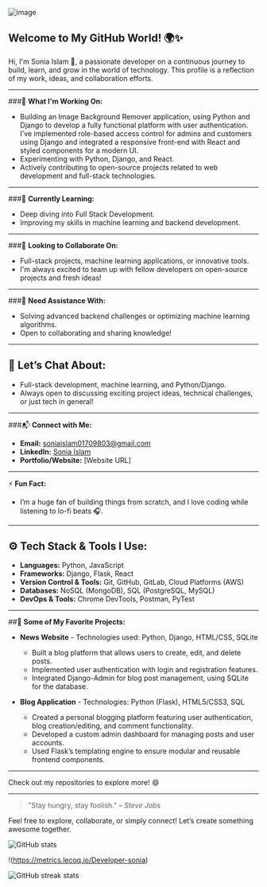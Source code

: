 ![image](https://github.com/user-attachments/assets/5e15a923-2d2a-48fd-9cbf-861b96ed873c)

## Welcome to My GitHub World! 🌍✨

Hi, I'm Sonia Islam 👋, a passionate developer on a continuous journey to build, learn, and grow in the world of technology. This profile is a reflection of my work, ideas, and collaboration efforts. 

---

###🚀 **What I'm Working On:**
- Building an Image Background Remover application, using Python and Django to develop a fully functional platform with user authentication. I’ve implemented role-based access control for admins and customers using Django and integrated a responsive front-end with React and styled components for a modern UI.
- Experimenting with Python, Django, and React.
- Actively contributing to open-source projects related to web development and full-stack technologies.

---

###🌱 **Currently Learning:**
- Deep diving into Full Stack Development.
- Improving my skills in machine learning and backend development.

---

###🤝 **Looking to Collaborate On:**
- Full-stack projects, machine learning applications, or innovative tools.
- I'm always excited to team up with fellow developers on open-source projects and fresh ideas!

---

###🧩 **Need Assistance With:**
- Solving advanced backend challenges or optimizing machine learning algorithms.
- Open to collaborating and sharing knowledge!

---

## 💬 **Let’s Chat About:**
- Full-stack development, machine learning, and Python/Django.
- Always open to discussing exciting project ideas, technical challenges, or just tech in general!

---

###📬 **Connect with Me:**
- **Email:** soniaislam01709803@gmail.com
- **LinkedIn:** [Sonia Islam](https://www.linkedin.com/in/sonia-islam/)
- **Portfolio/Website:** [Website URL]

---

⚡ **Fun Fact:**
- I’m a huge fan of building things from scratch, and I love coding while listening to lo-fi beats 🎧.

---

## ⚙️ **Tech Stack & Tools I Use:**

- **Languages:** Python, JavaScript
- **Frameworks:** Django, Flask, React
- **Version Control & Tools:** Git, GitHub, GitLab, Cloud Platforms (AWS)
- **Databases:** NoSQL (MongoDB), SQL (PostgreSQL, MySQL)
- **DevOps & Tools:** Chrome DevTools, Postman, PyTest

---

##🌟 **Some of My Favorite Projects:**
- **News Website** - Technologies used: Python, Django, HTML/CSS, SQLite  
  - Built a blog platform that allows users to create, edit, and delete posts.  
  - Implemented user authentication with login and registration features.  
  - Integrated Django-Admin for blog post management, using SQLite for the database.  

- **Blog Application** - Technologies: Python (Flask), HTML5/CSS3, SQL  
  - Created a personal blogging platform featuring user authentication, blog creation/editing, and comment functionality.  
  - Developed a custom admin dashboard for managing posts and user accounts.  
  - Used Flask’s templating engine to ensure modular and reusable frontend components.

---

Check out my repositories to explore more! 😄

---

> "Stay hungry, stay foolish." – *Steve Jobs*

Feel free to explore, collaborate, or simply connect! Let’s create something awesome together. 

![GitHub stats](https://github-readme-stats.vercel.app/api?username=Developer-sonia&show_icons=true&count_private=true)  

!(https://metrics.lecoq.io/Developer-sonia)  

![GitHub streak stats](https://streak-stats.demolab.com/?user=Developer-sonia)  

